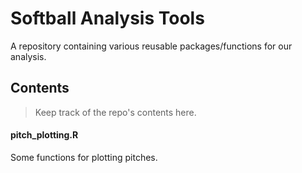 # Softball Analysis Tools

A repository containing various reusable packages/functions for our analysis.

## Contents
> Keep track of the repo's contents here.

#### pitch_plotting.R
Some functions for plotting pitches.
